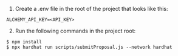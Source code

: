 1. Create a .env file in the root of the project that looks like this:

```
ALCHEMY_API_KEY=<API_KEY>
```

2. Run the following commands in the project root:

```
$ npm install
$ npx hardhat run scripts/submitProposal.js --network hardhat
```